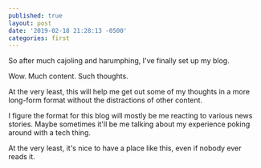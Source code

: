 ```yaml
---
published: true
layout: post
date: '2019-02-18 21:28:13 -0500'
categories: first
---
```

So after much cajoling and harumphing, I've finally set up my blog.

Wow. Much content. Such thoughts.

At the very least, this will help me get out some of my thoughts in a more long-form format without the distractions of other content.

I figure the format for this blog will mostly be me reacting to various news stories. Maybe sometimes it'll be me talking about my experience poking around with a tech thing.

At the very least, it's nice to have a place like this, even if nobody ever reads it.
